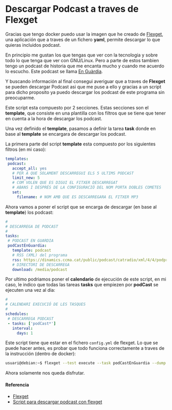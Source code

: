 # Descargar Podcast a traves de Flexget

Gracias que tengo docker puedo usar la imagen que he creado de [Flexget](https://flexget.com), una aplicación que a traves de un fichero **yaml**, permite descargar lo que quieras incluidos podcast.

En principio me gustan los que tengas que ver con la tecnologia y sobre todo lo que tenga que ver con GNU/Linux. Pero a parte de estos tambien tengo un podcast de historia que me encanta mucho y cuando me acuerdo lo escucho. Este podcast se llama [En Guàrdia](https://www.ccma.cat/catradio/en-guardia).

Y buscando información al final consegui averiguar que a traves de **Flexget** se pueden descargar Podcast asi que me puse a ello y gracias a un script para dicho proposito ya puedo descargar los podcast de este programa sin preocuparme.

<!--more-->

Este script esta compuesto por 2 secciones. Estas secciones son el **template**, que consiste en una plantilla con los filtros que se tiene que tener en cuenta a la hora de descargar los podcast.

Una vez definido el **template**, pasamos a definir la tarea **task** donde en base al **template** se encargara de descargar los podcast.

La primera parte del script **template** esta compuesto por los siguientes filtros (en mi caso):
```yaml
templates:
 podcast:
   accept_all: yes
   # PER A QUE SOLAMENT DESCARREGUI ELS 5 ULTIMS PODCAST
   limit_new: 5
   # COM VOLEN QUE ES DIGUI EL FITXER DESCARREGAT
   # ABANS I DESPRÉS DE LA CONFIGURACIÓ DEL NOM PORTA DOBLES COMETES
   set:
     filename: # NOM AMB QUE ES DESCARREGARA EL FITXER MP3
```

Ahora vamos a poner el script que se encarga de descargar (en base al **template**) los podcast:
```yaml
#
# DESCARREGA DE PODCAST
#
tasks:
 # PODCAST EN GUARDIA
 podCastEnGuardia:
   template: podcast
   # RSS (XML) del programa
   rss: https://dinamics.ccma.cat/public/podcast/catradio/xml/4/4/podprograma944.xml
   # DIRECTORI DE DESCARREGA
   download: /media/podcast
```

Por ultimo podriamos poner el **calendario** de ejecución de este script, en mi caso, le indico que todas las tareas **tasks** que empiezen por **podCast** se ejecuten una vez al dia:
```yaml
#
# CALENDARI EXECUCIÓ DE LES TASQUES
#
schedules:
 # DESCARREGA PODCAST
 - tasks: ['podCast*']
   interval:
     days: 1
```
 
Este script tiene que estar en el fichero `config.yml` de flexget. Lo que se puede hacer antes, es probar que todo funciona correctamente a traves de la instrucción (dentro de docker):
```bash
usuari@debian:~$ flexget --test execute --task podCastEnGuardia --dump
```

Ahora solamente nos queda disfrutar.
#### Referencia
- [Flexget](https://flexget.com)
- [Script para descargar podcast con flexget](https://forums.unraid.net/topic/46910-simple-podcast-downloader-script/)

